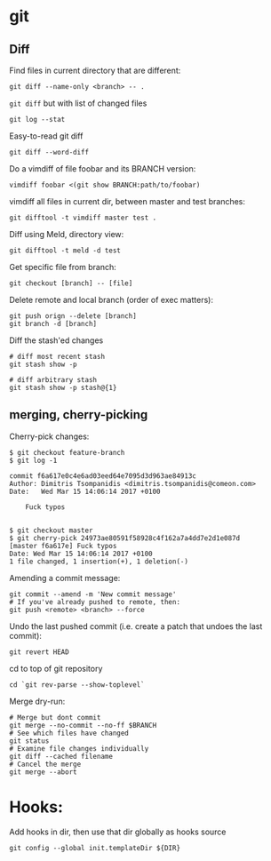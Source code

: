 # git

## Diff

Find files in current directory that are different:  

    git diff --name-only <branch> -- .

`git diff` but with list of changed files
    
    git log --stat 

Easy-to-read git diff

    git diff --word-diff

Do a vimdiff of file foobar and its BRANCH version:  

    vimdiff foobar <(git show BRANCH:path/to/foobar)   

vimdiff all files in current dir, between master and test branches:  

    git difftool -t vimdiff master test .

Diff using Meld, directory view:  

    git difftool -t meld -d test

Get specific file from branch:  

    git checkout [branch] -- [file]

Delete remote and local branch (order of exec matters):

    git push orign --delete [branch]
    git branch -d [branch]

Diff the stash'ed changes

    # diff most recent stash
    git stash show -p

    # diff arbitrary stash
    git stash show -p stash@{1}

## merging, cherry-picking

Cherry-pick changes:

    $ git checkout feature-branch
    $ git log -1

    commit f6a617e0c4e6ad03eed64e7095d3d963ae84913c
    Author: Dimitris Tsompanidis <dimitris.tsompanidis@comeon.com>
    Date:   Wed Mar 15 14:06:14 2017 +0100

        Fuck typos


    $ git checkout master
    $ git cherry-pick 24973ae80591f58928c4f162a7a4dd7e2d1e087d
    [master f6a617e] Fuck typos
    Date: Wed Mar 15 14:06:14 2017 +0100
    1 file changed, 1 insertion(+), 1 deletion(-)


Amending a commit message:

    git commit --amend -m 'New commit message'
    # If you've already pushed to remote, then:
    git push <remote> <branch> --force

Undo the last pushed commit (i.e. create a patch that undoes the last commit):

    git revert HEAD

cd to top of git repository

    cd `git rev-parse --show-toplevel`

Merge dry-run:

    # Merge but dont commit 
    git merge --no-commit --no-ff $BRANCH
    # See which files have changed
    git status
    # Examine file changes individually
    git diff --cached filename
    # Cancel the merge
    git merge --abort

# Hooks:

Add hooks in dir, then use that dir globally as hooks source

    git config --global init.templateDir ${DIR}

